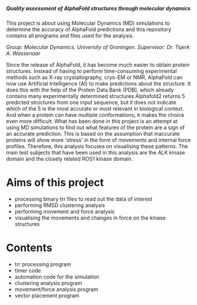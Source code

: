 
##### Quality assessment of AlphaFold structures through molecular dynamics

This project is about using Molecular Dynamics (MD) simulations to determine the accuracy of AlphaFold predictions and this repository contains all programs and files used for the analysis. 

*Group: Molecular Dynamics, University of Groningen.*
*Supervisor: Dr. Tsjerk A. Wassenaar*

Since the release of AlphaFold, it has become much easier to obtain protein structures. Instead of having to perform time-consuming experimental methods such as X-ray crystallography, cryo-EM or NMR, AlphaFold can now use Artificial Intelligence (AI) to make predictions about the structure. It does this with the help of the Protein Data Bank (PDB), which already contains many experimentally determined structures.Alphafold2 returns 5 predicted structures from one input sequence, but it does not indicate which of the 5 is the most accurate or most relevant in biological context. And when a protein can have multiple conformations, it makes the choice even more difficult. What has been done in this project is an attempt at using MD simulations to find out what features of the protein are a sign of an accurate prediction. This is based on the assumption that inaccurate proteins will show more 'stress' in the form of movements and internal force profiles. Therefore, this analysis focuses on visualising these patterns. The main test subjects that have been used in this analysis are the ALK kinase domain and the closely related ROS1 kinase domain.  

# Aims of this project
- processing binary trr files to read out the data of interest
- performing RMSD clustering analysis
- performing movement and force analysis 
- visualising the movements and changes in force on the kinase structures

# Contents
- trr processing program
- timer code
- automation code for the simulation 
- clustering analysis program
- movement/force analysis program
- vector placement program




